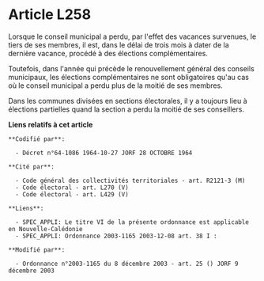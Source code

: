# Article L258

Lorsque le conseil municipal a perdu, par l'effet des vacances survenues, le tiers de ses membres, il est, dans le délai de
trois mois à dater de la dernière vacance, procédé à des élections complémentaires.

Toutefois, dans l'année qui précède le renouvellement général des conseils municipaux, les élections complémentaires ne sont
obligatoires qu'au cas où le conseil municipal a perdu plus de la moitié de ses membres.

Dans les communes divisées en sections électorales, il y a toujours lieu à élections partielles quand la section a perdu la
moitié de ses conseillers.

**Liens relatifs à cet article**

	**Codifié par**:

	  - Décret n°64-1086 1964-10-27 JORF 28 OCTOBRE 1964

	**Cité par**:

	  - Code général des collectivités territoriales - art. R2121-3 (M)
	  - Code électoral - art. L270 (V)
	  - Code électoral - art. L429 (V)

	**Liens**:

	  - SPEC_APPLI: Le titre VI de la présente ordonnance est applicable en Nouvelle-Calédonie
	  - SPEC_APPLI: Ordonnance 2003-1165 2003-12-08 art. 38 I :

	**Modifié par**:

	  - Ordonnance n°2003-1165 du 8 décembre 2003 - art. 25 () JORF 9 décembre 2003
